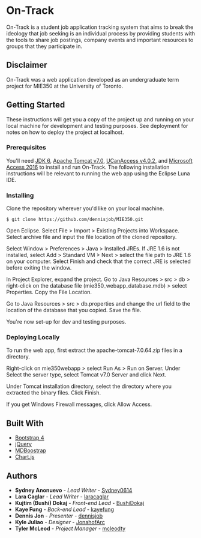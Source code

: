 # On-Track

On-Track is a student job application tracking system that aims to break the ideology that job seeking is an individual process by providing students with the tools to share job postings, company events and important resources to groups that they participate in. 

## Disclaimer

On-Track was a web application developed as an undergraduate term project for MIE350 at the University of Toronto. 

## Getting Started

These instructions will get you a copy of the project up and running on your local machine for development and testing purposes. See deployment for notes on how to deploy the project at localhost.

### Prerequisites

You'll need [JDK 6](http://www.oracle.com/technetwork/java/javase/downloads/java-archive-downloads-javase6-419409.html#jre-6u45-oth-JPR), [Apache Tomcat v7.0](https://tomcat.apache.org/tomcat-7.0-doc/appdev/installation.html), [UCanAccess v4.0.2](http://ucanaccess.sourceforge.net/site.html#examples), and [Microsoft Access 2016](https://www.microsoft.com/en-ca/download/details.aspx?id=50040) to install and run On-Track. The following installation instructions will be relevant to running the web app using the Eclipse Luna IDE.

### Installing

Clone the repository wherever you'd like on your local machine.

```
$ git clone https://github.com/dennisjob/MIE350.git
```

Open Eclipse. Select File > Import > Existing Projects into Workspace. Select archive file and input the file location of the cloned repository.

Select Window > Preferences > Java > Installed JREs. If JRE 1.6 is not installed, select Add > Standard VM > Next > select the file path to JRE 1.6 on your computer. Select Finish and check that the correct JRE is selected before exiting the window. 

In Project Explorer, expand the project. Go to Java Resources > src > db > right-click on the database file (mie350\_webapp_database.mdb) > select Properties. Copy the File Location. 

Go to Java Resources > src > db.properties and change the url field to the location of the database that you copied. Save the file.

You're now set-up for dev and testing purposes. 

### Deploying Locally

To run the web app, first extract the apache-tomcat-7.0.64.zip files in a directory.

Right-click on mie350webapp > select Run As > Run on Server. Under Select the server type, select Tomcat v7.0 Server and click Next.

Under Tomcat installation directory, select the directory where you extracted the binary files. Click Finish.

If you get Windows Firewall messages, click Allow Access. 

## Built With

* [Bootstrap 4](https://getbootstrap.com/docs/4.1/getting-started/introduction/)
* [jQuery](https://api.jquery.com/)
* [MDBoostrap](https://mdbootstrap.com/docs/)
* [Chart.js](https://www.chartjs.org/docs/latest/)

## Authors

* **Sydney Anonuevo** - *Lead Writer* - [Sydney0614](https://github.com/Sydney0614)
* **Lara Caglar** - *Lead Writer* - [laracaglar](https://github.com/laracaglar)
* **Kujtim (Bushi) Dokaj** - *Front-end Lead* - [BushiDokaj](https://github.com/BushiDokaj)
* **Kaye Fung** - *Back-end Lead* - [kayefung](https://github.com/kayefung)
* **Dennis Jon** - *Presenter* - [dennisjob](https://github.com/dennisjob)
* **Kyle Juliao** - *Designer* - [JonahofArc](https://github.com/JonahofArc)
* **Tyler McLeod** - *Project Manager* - [mcleodty](https://github.com/mcleodty)